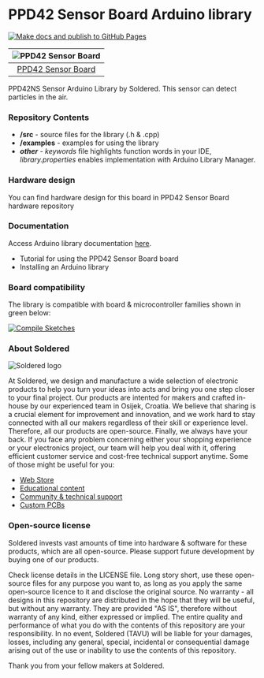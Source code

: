 # PPD42 Sensor Board Arduino library

[![Make docs and publish to GitHub Pages](https://github.com/e-radionicacom/Soldered-PPD42-Particle-Sensor-Arduino-Library/actions/workflows/make_docs.yml/badge.svg?branch=dev)](https://github.com/e-radionicacom/Soldered-PPD42-Particle-Sensor-Arduino-Library/actions/workflows/make_docs.yml)

| ![PPD42 Sensor Board](https://upload.wikimedia.org/wikipedia/commons/8/8f/Example_image.svg) |
| :---------------------------------------------------------------------------------------------: |
| [PPD42 Sensor Board](https://www.solde.red/109006)                                                            |

PPD42NS Sensor Arduino Library by Soldered.
This sensor can detect particles in the air.

### Repository Contents
- **/src** - source files for the library (.h & .cpp)
- **/examples** - examples for using the library
- ***other*** - *keywords* file highlights function words in your IDE, *library.properties* enables implementation with Arduino Library Manager.

### Hardware design
You can find hardware design for this board in PPD42 Sensor Board hardware repository

### Documentation

Access Arduino library documentation [here](https://e-radionicacom.github.io/Soldered-PPD42-Particle-Sensor-Arduino-Library/).

- Tutorial for using the PPD42 Sensor Board board
- Installing an Arduino library

### Board compatibility

The library is compatible with board & microcontroller families shown in green below: 

[![Compile Sketches](http://github-actions.40ants.com/e-radionicacom/Soldered-PPD42-Particle-Sensor-Arduino-Library/matrix.svg?branch=dev&only=Compile%20Sketches)](https://github.com/e-radionicacom/Soldered-PPD42-Particle-Sensor-Arduino-Library/actions/workflows/compile_test.yml)

### About Soldered
![Soldered logo](https://raw.githubusercontent.com/e-radionicacom/Soldered-PPD42-Particle-Sensor-Arduino-Library/dev/extras/Logo%20horizontal-2.svg)

At Soldered, we design and manufacture a wide selection of electronic products to help you turn your ideas into acts and bring you one step closer to your final project. Our products are intented for makers and crafted in-house by our experienced team in Osijek, Croatia. We believe that sharing is a crucial element for improvement and innovation, and we work hard to stay connected with all our makers regardless of their skill or experience level. Therefore, all our products are open-source. Finally, we always have your back. If you face any problem concerning either your shopping experience or your electronics project, our team will help you deal with it, offering efficient customer service and cost-free technical support anytime. Some of those might be useful for you:

- [Web Store](https://www.soldered.com)
- [Educational content](https://learn.soldered.com)
- [Community & technical support](https://community.soldered.com)
- [Custom PCBs](https://pcb.soldered.com)

### Open-source license
Soldered invests vast amounts of time into hardware & software for these products, which are all open-source. Please support future development by buying one of our products. 

Check license details in the LICENSE file. Long story short, use these open-source files for any purpose you want to, as long as you apply the same open-source licence to it and disclose the original source. No warranty - all designs in this repository are distributed in the hope that they will be useful, but without any warranty. They are provided "AS IS", therefore without warranty of any kind, either expressed or implied. The entire quality and performance of what you do with the contents of this repository are your responsibility. In no event, Soldered (TAVU) will be liable for your damages, losses, including any general, special, incidental or consequential damage arising out of the use or inability to use the contents of this repository. 

Thank you from your fellow makers at Soldered.


